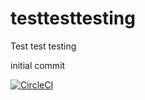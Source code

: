 # testtesttesting
Test test testing

initial commit

[![CircleCI](https://circleci.com/gh/ctownshend/testtesttesting.svg?style=shield)](https://circleci.com/gh/ctownshend/testtesttesting)
